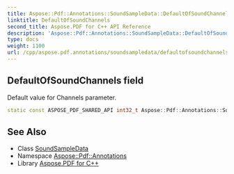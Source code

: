 ```yaml
---
title: Aspose::Pdf::Annotations::SoundSampleData::DefaultOfSoundChannels field
linktitle: DefaultOfSoundChannels
second_title: Aspose.PDF for C++ API Reference
description: 'Aspose::Pdf::Annotations::SoundSampleData::DefaultOfSoundChannels field. Default value for Channels parameter in C++.'
type: docs
weight: 1100
url: /cpp/aspose.pdf.annotations/soundsampledata/defaultofsoundchannels/
---
```

## DefaultOfSoundChannels field


Default value for Channels parameter.

```cpp
static const ASPOSE_PDF_SHARED_API int32_t Aspose::Pdf::Annotations::SoundSampleData::DefaultOfSoundChannels
```

## See Also

* Class [SoundSampleData](../)
* Namespace [Aspose::Pdf::Annotations](../../)
* Library [Aspose.PDF for C++](../../../)
